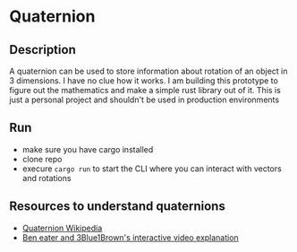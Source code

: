 # Quaternion

## Description
A quaternion can be used to store information about rotation of an object in 3 dimensions. 
I have no clue how it works. I am building this prototype to figure out the mathematics and make a simple rust library out of it.
This is just a personal project and shouldn't be used in production environments

## Run
- make sure you have cargo installed
- clone repo
- execure `cargo run` to start the CLI where you can interact with vectors and rotations

## Resources to understand quaternions

- [Quaternion Wikipedia](https://en.wikipedia.org/wiki/Quaternion)
- [Ben eater and 3Blue1Brown's interactive video explanation](https://eater.net/quaternions)
